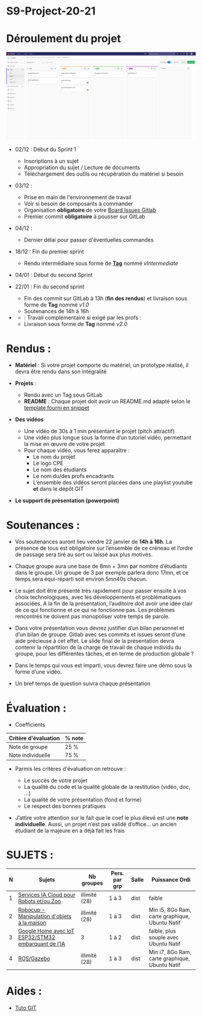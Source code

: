 # S9-Project-20-21

# Déroulement du projet

![GitLab Board](https://raw.githubusercontent.com/cpe-majeure-robotique/S9-Project-19-20/master/images/GitLab_Board.png)

- 02/12 : Début du Sprint 1
  - Inscriptions à un sujet
  - Appropriation du sujet / Lecture de documents
  - Téléchargement des outils ou récupération du matériel si besoin

- 03/12 : 
  - Prise en main de l'environnement de travail
  - Voir si besoin de composants à commander
  - Organisation **obligatoire** de votre [Board Issues Gitlab](https://www.youtube.com/watch?v=CiolDtBIOA0)
  - Premier commit **obligatoire** à pousser sur GitLab

- 04/12 :
  - Dernier délai pour passer d'éventuelles commandes

- 18/12 : Fin du premier sprint
  - Rendu intermédiaire sous forme de **[Tag](https://docs.gitlab.com/ee/university/training/topics/tags.html)** nommé *vIntermediate*

- 04/01 : Début du second Sprint

- 22/01 : Fin du second sprint
  - Fin des commit sur GitLab à 13h (**fin des rendus**) et livraison sous forme de **Tag** nommé *v1.0*
  - Soutenances de 14h à 16h

- + : Travail complémentaire si exigé par les profs :
  - Livraison sous forme de **Tag** nommé *v2.0*


# Rendus : 

- **Matériel** : Si votre projet comporte du matériel, un prototype réalisé, il devra être rendu dans son intégralité

- **Projets** :
  - Rendu avec un Tag sous GitLab
  - **README** : Chaque projet doit avoir un README.md adapté selon le [template fourni en snippet](https://gitlab.com/snippets/1917426)

- **Des vidéos**
  - Une vidéo de 30s à 1 min présentant le projet (pitch attractif)
  - Une vidéo plus longue sous la forme d’un tutoriel vidéo, permettant la mise en œuvre de votre projet
  - Pour chaque vidéo, vous ferez apparaître :
    - Le nom du projet
    - Le logo CPE
    - Le nom des étudiants
    - Le nom du/des profs encadrants
    - L’ensemble des vidéos seront placées dans une playlist youtube **et** dans le dépôt GIT

- **Le support de présentation (powerpoint)**

# Soutenances : 
 
- Vos soutenances auront lieu vendre 22 janvier de **14h à 16h**. La présence de tous est obligatoire sur l’ensemble de ce créneau et l’ordre de passage sera tiré au sort ou laissé aux plus motivés. 

- Chaque groupe aura une base de 8mn + 3mn par nombre d’étudiants dans le groupe. Un groupe de 3 par exemple parlera donc 17mn, et ce temps sera équi-réparti soit environ 5mn40s chacun.

- Le sujet doit être présenté très rapidement pour passer ensuite à vos choix technologiques, avec les développements et problématiques associées. A la fin de la présentation, l’auditoire doit avoir une idée clair de ce qui fonctionne et ce qui ne fonctionne pas. Les problèmes rencontrés ne doivent pas monopoliser votre temps de parole.

- Dans votre présentation vous devrez justifier d’un bilan personnel et d’un bilan de groupe. Gitlab avec ses commits et issues seront d’une aide précieuse à cet effet. Le slide final de la présentation devra contenir la répartition de la charge de travail de chaque individu du groupe, pour les différentes tâches, et en terme de production globale ? 

- Dans le temps qui vous est imparti, vous devrez faire une démo sous la forme d’une vidéo. 

- Un bref temps de question suivra chaque présentation



# Évaluation : 

- Coefficients

| Critère d'évaluation                  | % note |
| ------------------------------------- | ------ |
| Note de groupe                        | 25 %   |
| Note individuelle                     | 75 %   |

- Parmis les critères d'évaluation on retrouve :
  - Le succès de votre projet
  - La qualité du code et la qualité globale de la restitution (vidéo, doc, ...)
  - La qualité de votre présentation (fond et forme)
  - Le respect des bonnes pratiques 
  
- J’attire votre attention sur le fait que le coef le plus élevé est une **note individuelle**. Aussi, un projet n’est pas validé d’office… un ancien étudiant de la majeure en a déjà fait les frais

# SUJETS :

|N| Sujets                                                   | Nb groupes     | Pers. par grp |   Salle  |  Puissance Ordi  |
|-| -------------------------------------------------------- | -------------- | ------------- | -------- | ---------------- |
|1| [Services IA Cloud pour Robots et/ou Zoo](Services.md)   | illimité (28)  |  1 à 3        |   dist   |  faible          |
|2| [Robocup - Manipulation d'objets à la maison](Robocup.md)| illimité (28)  |  1 à 3        |   dist   |  Min i5, 8Go Ram, carte graphique, Ubuntu Natif       |
|3| [Google Home avec IoT ESP32/STM32 embarquant de l'IA](IoT.md)        | 3              |  1 à 2        |   dist   |  faible, plus souple avec Ubuntu Natif |
|4| [ROS/Gazebo](ROS%20Gazebo.md)                              | illimité (28)  |  1 à 3        |   dist   |  Min i7, 8Go Ram, carte graphique, Ubuntu Natif |

# Aides :
- [Tuto GIT](https://www.youtube.com/watch?v=gp_k0UVOYMw)
